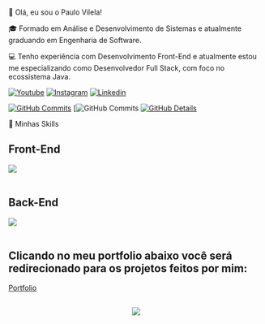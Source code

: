 ###

👋 Olá, eu sou o Paulo Vilela!

🎓 Formado em Análise e Desenvolvimento de Sistemas e atualmente graduando em Engenharia de Software.

💻 Tenho experiência com Desenvolvimento Front-End e atualmente estou me especializando como Desenvolvedor Full Stack, com foco no ecossistema Java.




[![Youtube](https://img.shields.io/badge/YouTube-FF0000?style=for-the-badge&logo=youtube&logoColor=white)](https://www.youtube.com/channel/UC6tbdya3tYCKAWYHDg3mumA)
[![Instagram](https://img.shields.io/badge/Instagram-E4405F?style=for-the-badge&logo=instagram&logoColor=white)](https://www.instagram.com/paulo.__.vilela1/)
[![Linkedin](https://img.shields.io/badge/LinkedIn-0077B5?style=for-the-badge&logo=linkedin&logoColor=white)](https://www.linkedin.com/in/paulo-vilela-18126922b/)


 [![GitHub Commits](http://github-profile-summary-cards.vercel.app/api/cards/productive-time?username=dev-vilela&theme=dracula&utcOffset=-3)](https://github.com/vn7n24fzkq/github-profile-summary-cards) [![GitHub Commits](http://github-profile-summary-cards.vercel.app/api/cards/repos-per-language?username=dev-vilela&theme=dracula&utcOffset=-3)
 [![GitHub Details](http://github-profile-summary-cards.vercel.app/api/cards/profile-details?username=dev-vilela&theme=dracula)](https://github.com/vn7n24fzkq/github-profile-summary-cards)  
 

 

🚀 Minhas Skills

<h2>Front-End </h2>
 <div  >
<a href="https://skillicons.dev"   >
  <img src="https://skillicons.dev/icons?i=git,vscode,javascript,jquery,css,html,tailwind,sass,react,figma,notion,github,bootstrap" />
</a>
  <br />

  </div> <br/>

 <h2>Back-End </h2>
 <div >
<a href="https://skillicons.dev"   >
  <img src="https://skillicons.dev/icons?i=java,spring,nodejs,postman,mysql,firebase" />
</a>
  <br />

  </div> <br/>


## Clicando no meu portfolio  abaixo você será redirecionado para os projetos feitos por mim:

<a href="https://paulovilela.netlify.app/" target="_blank" >Portfolio</a><br/>
 
  
  

  


 
##
   <div align="center" >
     <img src="https://github-profile-trophy.vercel.app/?username=dev-vilela&row=1&column=6&theme=dracula&margin-w=15&margin-h=15"/>
  </div>

